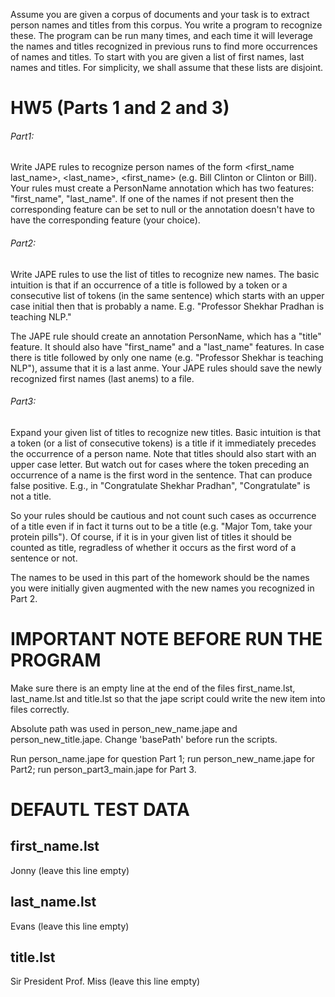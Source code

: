 Assume you are given a corpus of documents and your task is to extract person names and titles from this corpus. You write a program to recognize these. The program can be run many times, and each time it will leverage the names and titles recognized in previous runs to find more occurrences of names and titles. To start with you are given a list of first names, last names and titles. For simplicity, we shall assume that these lists are disjoint.

HW5 (Parts 1 and 2 and 3) 
=============
###### Part1: 
Write JAPE rules to recognize person names of the form <first_name last_name>, <last_name>, <first_name> (e.g. Bill Clinton or Clinton or Bill). Your rules must create a PersonName annotation which has two features: "first_name", "last_name". If one of the names if not present then the corresponding feature can be set to null or the annotation doesn't have to have the corresponding feature (your choice).

###### Part2:
Write JAPE rules to use the list of titles to recognize new names. The basic intuition is that if an occurrence of a title is followed by a token or a consecutive list of tokens (in the same sentence) which starts with an upper case initial then that is probably a name. E.g. "Professor Shekhar Pradhan is teaching NLP."

The JAPE rule should create an annotation PersonName, which has a "title" feature. It should also have "first_name" and a "last_name" features. In case there is title followed by only one name (e.g. "Professor Shekhar is teaching NLP"), assume that it is a last anme. Your JAPE rules should save the newly recognized first names (last anems) to a file.

###### Part3:
Expand your given list of titles to recognize new titles. Basic intuition is that a token (or a list of consecutive tokens) is a title if it immediately precedes the occurrence of a person name. Note that titles should also start with an upper case letter. But watch out for cases where the token preceding an occurrence of a name is the first word in the sentence. That can produce false positive. E.g., in "Congratulate Shekhar Pradhan", "Congratulate" is not a title.

So your rules should be cautious and not count such cases as occurrence of a title even if in fact it turns out to be a title (e.g. "Major Tom, take your protein pills"). Of course, if it is in your given list of titles it should be counted as title, regradless of whether it occurs as the first word of a sentence or not.

The names to be used in this part of the homework should be the names you were initially given augmented with the new names you recognized in Part 2.


IMPORTANT NOTE BEFORE RUN THE PROGRAM
=============

Make sure there is an empty line at the end of the files first_name.lst, last_name.lst and title.lst so that the jape script could write the new item into files correctly.

Absolute path was used in person_new_name.jape and person_new_title.jape. Change 'basePath' before run the scripts.

Run person_name.jape for question Part 1; run person_new_name.jape for Part2; run person_part3_main.jape for Part 3.

DEFAUTL TEST DATA
=============

first_name.lst
--------------
Jonny
(leave this line empty)

last_name.lst
-------------
Evans
(leave this line empty)

title.lst
---------
Sir
President
Prof.
Miss
(leave this line empty)
